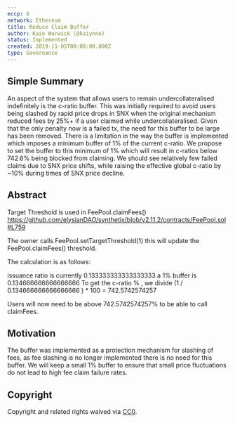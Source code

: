 ```yaml
---
eccp: 6
network: Ethereum
title: Reduce Claim Buffer
author: Kain Warwick (@kaiynne)
status: Implemented
created: 2019-11-05T00:00:00.000Z
type: Governance
---
```


## Simple Summary

<!--"If you can't explain it simply, you don't understand it well enough." Provide a simplified and layman-accessible explanation of the ECCP.-->

An aspect of the system that allows users to remain undercollateralised indefinitely is the c-ratio buffer. This was initially required to avoid users being slashed by rapid price drops in SNX when the original mechanism reduced fees by 25%+ if a user claimed while undercollateralised. Given that the only penalty now is a failed tx, the need for this buffer to be large has been removed. There is a limitation in the way the buffer is implemented which imposes a minimum buffer of 1% of the current c-ratio. We propose to set the buffer to this minimum of 1% which will result in c-ratios below 742.6% being blocked from claiming. We should see relatively few failed claims due to SNX price shifts, while raising the effective global c-ratio by ~10% during times of SNX price decline.

## Abstract

<!--A short (~200 word) description of the variable change proposed.-->

Target Threshold is used in FeePool.claimFees() https://github.com/elysianDAO/synthetix/blob/v2.11.2/contracts/FeePool.sol#L759

The owner calls FeePool.setTargetThreshold(1) this will update the FeePool.claimFees() threshold.

The calculation is as follows:

issuance ratio is currently 0.133333333333333333
a 1% buffer is 0.134666666666666666
To get the c-ratio % , we divide (1 / 0.134666666666666666 ) \* 100 = 742.5742574257

Users will now need to be above 742.5742574257% to be able to call claimFees.

## Motivation

<!--The motivation is critical for ECCPs that want to update variables within Elysian. It should clearly explain why the existing variable is not incentive aligned. ECCP submissions without sufficient motivation may be rejected outright.-->

The buffer was implemented as a protection mechanism for slashing of fees, as fee slashing is no longer implemented there is no need for this buffer. We will keep a small 1% buffer to ensure that small price fluctuations do not lead to high fee claim failure rates.

## Copyright

Copyright and related rights waived via [CC0](https://creativecommons.org/publicdomain/zero/1.0/).
